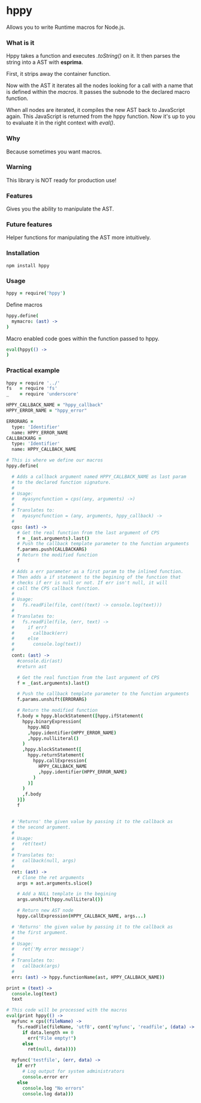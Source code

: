 hppy
====

Allows you to write Runtime macros for Node.js.

### What is it

Hppy takes a function and executes *.toString()* on it. It then parses the string into a AST with **esprima**.

First, it strips away the container function.

Now with the AST it iterates all the nodes looking for a call with a name that is defined within the *macros*. It passes the subnode to the declared macro function.

When all nodes are iterated, it compiles the new AST back to JavaScript again. This JavaScript is returned from the hppy function. Now it's up to you to evaluate it in the right context with *eval()*.

### Why

Because sometimes you want macros.

### Warning

This library is NOT ready for production use!

### Features

Gives you the ability to manipulate the AST.

### Future features

Helper functions for manipulating the AST more intuitively.

### Installation

```
npm install hppy
```

### Usage

```coffeescript
hppy = require('hppy')
```

Define macros

```coffeescript
hppy.define(
  mymacro: (ast) ->
)
```

Macro enabled code goes within the function passed to hppy.

```coffeescript
eval(hppy(() ->
)
```

### Practical example

```coffeescript
hppy = require '../'
fs   = require 'fs'
_    = require 'underscore'

HPPY_CALLBACK_NAME = "hppy_callback"
HPPY_ERROR_NAME = "hppy_error"

ERRORARG =
  type: 'Identifier'
  name: HPPY_ERROR_NAME
CALLBACKARG =
  type: 'Identifier'
  name: HPPY_CALLBACK_NAME

# This is where we define our macros
hppy.define(

  # Adds a callback argument named HPPY_CALLBACK_NAME as last param
  # to the declared function signature.
  #
  # Usage:
  #   myasyncfunction = cps((any, arguments) ->)
  #
  # Translates to:
  #   myasyncfunction = (any, arguments, hppy_callback) ->
  #
  cps: (ast) ->
    # Get the real function from the last argument of CPS
    f = _(ast.arguments).last()
    # Push the callback template parameter to the function arguments
    f.params.push(CALLBACKARG)
    # Return the modified function
    f

  # Adds a err parameter as a first param to the inlined function.
  # Then adds a if statement to the begining of the function that
  # checks if err is null or not. If err isn't null, it will
  # call the CPS callback function.
  #
  # Usage:
  #   fs.readFile(file, cont((text) -> console.log(text)))
  #
  # Translates to:
  #   fs.readFile(file, (err, text) ->
  #     if err?
  #       callback(err)
  #     else
  #       console.log(text))
  #
  cont: (ast) ->
    #console.dir(ast)
    #return ast

    # Get the real function from the last argument of CPS
    f = _(ast.arguments).last()

    # Push the callback template parameter to the function arguments
    f.params.unshift(ERRORARG)

    # Return the modified function
    f.body = hppy.blockStatement([hppy.ifStatement(
      hppy.binaryExpression(
        hppy.NEQ
        ,hppy.identifier(HPPY_ERROR_NAME)
        ,hppy.nullLiteral()
      )
      ,hppy.blockStatement([
        hppy.returnStatement(
          hppy.callExpression(
            HPPY_CALLBACK_NAME
            ,hppy.identifier(HPPY_ERROR_NAME)
          )
        )]
      )
      ,f.body
    )])
    f


  # 'Returns' the given value by passing it to the callback as
  # the second argument.
  #
  # Usage:
  #   ret(text)
  #
  # Translates to:
  #   callback(null, args)
  #
  ret: (ast) ->
    # Clone the ret arguments
    args = ast.arguments.slice()

    # Add a NULL template in the begining
    args.unshift(hppy.nullLiteral())

    # Return new AST node
    hppy.callExpression(HPPY_CALLBACK_NAME, args...)

  # 'Returns' the given value by passing it to the callback as
  # the first argument.
  #
  # Usage:
  #   ret('My error message')
  #
  # Translates to:
  #   callback(args)
  #
  err: (ast) -> hppy.functionName(ast, HPPY_CALLBACK_NAME))

print = (text) ->
  console.log(text)
  text

# This code will be processed with the macros
eval(print hppy(() ->
  myfunc = cps((fileName) ->
    fs.readFile(fileName, 'utf8', cont('myfunc', 'readfile', (data) ->
      if data.length == 0
        err("File empty!")
      else
        ret(null, data))))

  myfunc('testfile', (err, data) ->
    if err?
      # Log output for system administrators
      console.error err
    else
      console.log "No errors"
      console.log data)))

```
